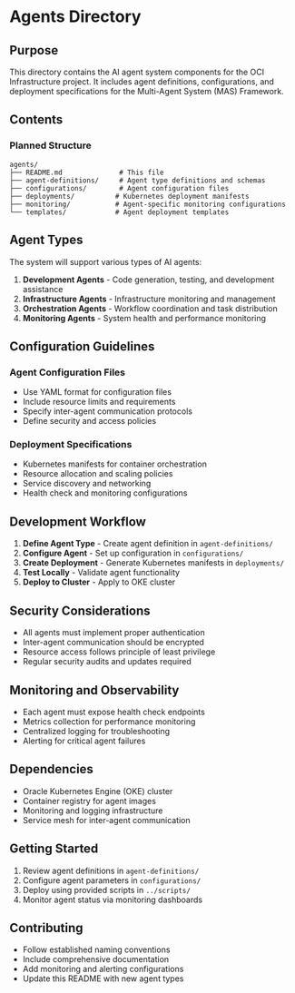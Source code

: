 # Agents Directory

## Purpose
This directory contains the AI agent system components for the OCI Infrastructure project. It includes agent definitions, configurations, and deployment specifications for the Multi-Agent System (MAS) Framework.

## Contents

### Planned Structure
```
agents/
├── README.md              # This file
├── agent-definitions/     # Agent type definitions and schemas
├── configurations/        # Agent configuration files
├── deployments/          # Kubernetes deployment manifests
├── monitoring/           # Agent-specific monitoring configurations
└── templates/            # Agent deployment templates
```

## Agent Types
The system will support various types of AI agents:

1. **Development Agents** - Code generation, testing, and development assistance
2. **Infrastructure Agents** - Infrastructure monitoring and management
3. **Orchestration Agents** - Workflow coordination and task distribution
4. **Monitoring Agents** - System health and performance monitoring

## Configuration Guidelines

### Agent Configuration Files
- Use YAML format for configuration files
- Include resource limits and requirements
- Specify inter-agent communication protocols
- Define security and access policies

### Deployment Specifications
- Kubernetes manifests for container orchestration
- Resource allocation and scaling policies
- Service discovery and networking
- Health check and monitoring configurations

## Development Workflow

1. **Define Agent Type** - Create agent definition in `agent-definitions/`
2. **Configure Agent** - Set up configuration in `configurations/`
3. **Create Deployment** - Generate Kubernetes manifests in `deployments/`
4. **Test Locally** - Validate agent functionality
5. **Deploy to Cluster** - Apply to OKE cluster

## Security Considerations

- All agents must implement proper authentication
- Inter-agent communication should be encrypted
- Resource access follows principle of least privilege
- Regular security audits and updates required

## Monitoring and Observability

- Each agent must expose health check endpoints
- Metrics collection for performance monitoring
- Centralized logging for troubleshooting
- Alerting for critical agent failures

## Dependencies

- Oracle Kubernetes Engine (OKE) cluster
- Container registry for agent images
- Monitoring and logging infrastructure
- Service mesh for inter-agent communication

## Getting Started

1. Review agent definitions in `agent-definitions/`
2. Configure agent parameters in `configurations/`
3. Deploy using provided scripts in `../scripts/`
4. Monitor agent status via monitoring dashboards

## Contributing

- Follow established naming conventions
- Include comprehensive documentation
- Add monitoring and alerting configurations
- Update this README with new agent types

